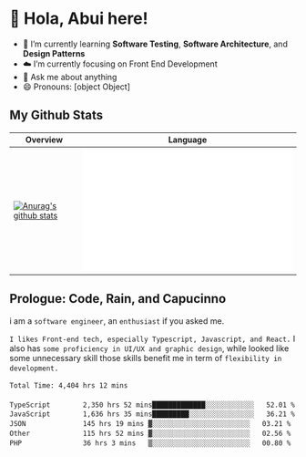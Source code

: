 # 👋 Hola, Abui here!

- 🌱 I’m currently learning **Software Testing**, **Software Architecture**, and **Design Patterns**
- ☁️ I’m currently focusing on Front End Development
- 💬 Ask me about anything
- 😄 Pronouns: [object Object]

## My Github Stats

| Overview | Language |
| --- | --- |
|[![Anurag's github stats](https://github-readme-stats.vercel.app/api?username=abui-am&count_private=true)](https://github.com/anuraghazra/github-readme-stats)|![Language](https://raw.githubusercontent.com/abui-am/stats/c6455f656dfce7acd3951e5ec5b25d72af0b2ee3/generated/languages.svg)|

## Prologue: Code, Rain, and Capucinno
i am a `software engineer`, an `enthusiast` if you asked me. 

`I likes Front-end tech, especially Typescript, Javascript, and React.` I also has `some proficiency in UI/UX and graphic design`, while looked like some unnecessary skill those skills benefit me in term of `flexibility in development.`


<!--START_SECTION:waka-->

```txt
Total Time: 4,404 hrs 12 mins

TypeScript        2,350 hrs 52 mins█████████████░░░░░░░░░░░░   52.01 %
JavaScript        1,636 hrs 35 mins█████████░░░░░░░░░░░░░░░░   36.21 %
JSON              145 hrs 19 mins ▓░░░░░░░░░░░░░░░░░░░░░░░░   03.21 %
Other             115 hrs 52 mins ▓░░░░░░░░░░░░░░░░░░░░░░░░   02.56 %
PHP               36 hrs 3 mins   ▒░░░░░░░░░░░░░░░░░░░░░░░░   00.80 %
```

<!--END_SECTION:waka-->
